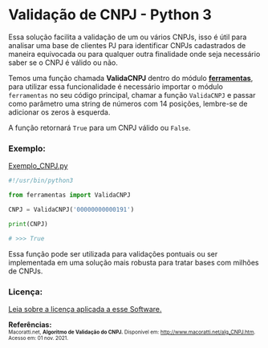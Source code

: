 # Validação de CNPJ - Python 3 

Essa solução facilita a validação de um ou vários CNPJs, isso é útil para analisar uma base de clientes PJ para identificar CNPJs cadastrados de maneira equivocada ou para qualquer outra finalidade onde seja necessário saber se o CNPJ é válido ou não. 

Temos uma função chamada **ValidaCNPJ** dentro do módulo [**ferramentas**](ferramentas/__init__.py), para utilizar essa funcionalidade é necessário importar o módulo ````ferramentas```` no seu código principal, chamar a função ````ValidaCNPJ```` e passar como parâmetro uma string de números com 14 posições, lembre-se de adicionar os zeros à esquerda. 

A função retornará ````True```` para um CNPJ válido ou ````False````.

### Exemplo:

[Exemplo_CNPJ.py](Exemplo_CNPJ.py)

```python
#!/usr/bin/python3

from ferramentas import ValidaCNPJ

CNPJ = ValidaCNPJ('00000000000191')

print(CNPJ)

# >>> True
```

Essa função pode ser utilizada para validações pontuais ou ser implementada em uma solução mais robusta para tratar bases com milhões de CNPJs.

### Licença:
[Leia sobre a licença aplicada a esse Software.](LICENSE)

**Referências:**  <br/><font size="1">Macoratti.net, **Algoritmo de Validação do CNPJ.** Disponível em: <http://www.macoratti.net/alg_CNPJ.htm>. Acesso em: 01 nov. 2021.  <br/></font>
